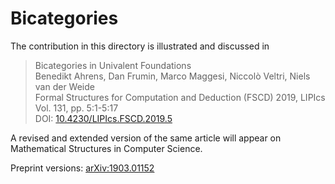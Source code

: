 Bicategories
============

The contribution in this directory is illustrated and discussed in

> Bicategories in Univalent Foundations  
> Benedikt Ahrens, Dan Frumin, Marco Maggesi, Niccolò Veltri, Niels van der Weide  
> Formal Structures for Computation and Deduction (FSCD) 2019, LIPIcs Vol. 131, pp. 5:1-5:17  
> DOI: [10.4230/LIPIcs.FSCD.2019.5](https://doi.org/10.4230/LIPIcs.FSCD.2019.5)

A revised and extended version of the same article will appear on Mathematical Structures in Computer Science.

Preprint versions: [arXiv:1903.01152](https://arxiv.org/abs/1903.01152)
